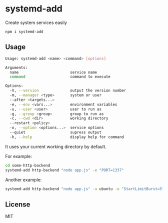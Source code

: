 # systemd-add

Create system services easily

```
npm i systemd-add
```

## Usage

```sh
Usage: systemd-add <name> <command> [options]

Arguments:
  name                       service name
  command                    command to execute

Options:
  -V, --version              output the version number
  -m, --manager <type>       system or user
  --after <targets...>
  -e, --env <vars...>        environment variables
  -u, --user <user>          user to run as
  -g, --group <group>        group to run as
  -c, --cwd <dir>            working directory
  --restart <policy>
  -o, --option <options...>  service options
  --quiet                    supress output
  -h, --help                 display help for command
```

It uses your current working directory by default.

For example:

```sh
cd some-http-backend
systemd-add http-backend "node app.js" -e "PORT=1337"
```

Another example:

```sh
systemd-add http-backend "node app.js" -u ubuntu -o "StartLimitBurst=5"
```

## License

MIT
